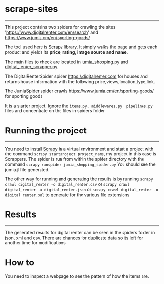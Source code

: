 # scrape-sites
-------------

This project contains two spiders for crawling the sites 'https://www.digitalrenter.com/en/search'
and 
https://www.jumia.cm/en/sporting-goods/


The tool used here is [Scrapy](https://scrapy.org/) library. It simply walks the page and 
gets each product and yields its **price, rating, image source and name**.

The main files to check are located in [jumia_shopping.py](./spiders/jumia_shopping_spider.py) and [digital_renter_scrapper.py](./spiders/digital_renter_scrapper.py)

The DigitalRenterSpider spider https://digitalrenter.com for houses and returns house information with the following
price,views,location,type,link.

The JumiaSpider spider crawls https://www.jumia.cm/en/sporting-goods/ for sporting goods

It is a starter project. Ignore the `items.py, middlewares.py, pipelines.py` files and 
concentrate on the files in spiders folder

# Running the project
---------------
You need to install [Scrapy](https://scrapy.org/)  in a virtual environment and 
start a project with the command `scrapy startproject project_name`, my project in this case is Scrappers.
The spider is run from within the spider directory with the command `scrapy runspider jumia_shopping_spider.py`
You should see the jumia.jl file generated. 

The other way for running and generating the results is by running `scrapy crawl digital_renter -o digital_renter.csv` or `scrapy crawl digital_renter -o digital_renter.json`
or `scrapy crawl digital_renter -o digital_renter.xml` to generate for the various file extensions

# Results
----

The generated results for digital renter can be seen in the spiders folder in json, xml and csv.
There are chances for duplicate data so its left for another time for modifications

# How to

You need to inspect a webpage to see the pattern of how the items are.



